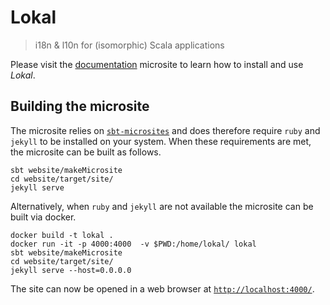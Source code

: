 # Lokal

> i18n & l10n for (isomorphic) Scala applications

Please visit the [documentation](https://lokal.taig.io/) microsite to learn how to install and use _Lokal_.

## Building the microsite

The microsite relies on [`sbt-microsites`](https://github.com/47deg/sbt-microsites) and does therefore require `ruby` and `jekyll` to be installed on your system. When these requirements are met, the microsite can be built as follows.

```
sbt website/makeMicrosite
cd website/target/site/
jekyll serve
```

Alternatively, when `ruby` and `jekyll` are not available the microsite can be built via docker.

```
docker build -t lokal .
docker run -it -p 4000:4000  -v $PWD:/home/lokal/ lokal 
sbt website/makeMicrosite
cd website/target/site/
jekyll serve --host=0.0.0.0
```

The site can now be opened in a web browser at [`http://localhost:4000/`](http://localhost:4000/).